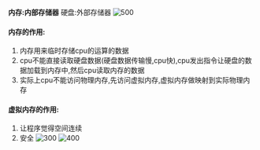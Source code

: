 **内存:内部存储器**
硬盘:外部存储器
![500](Pasted%20image%2020250510203450.png)
#### 内存的作用:
1. 内存用来临时存储cpu的运算的数据
2. cpu不能直接读取硬盘数据(硬盘数据传输慢,cpu快),cpu发出指令让硬盘的数据加载到内存中,然后cpu读取内存的数据
3. 实际上cpu不能访问物理内存,先访问虚拟内存,虚拟内存做映射到实际物理内存
#### 虚拟内存的作用:
1. 让程序觉得空间连续
2. 安全
 ![300](Pasted%20image%2020250510211216.png)
 ![400](Pasted%20image%2020250510211454.png)
